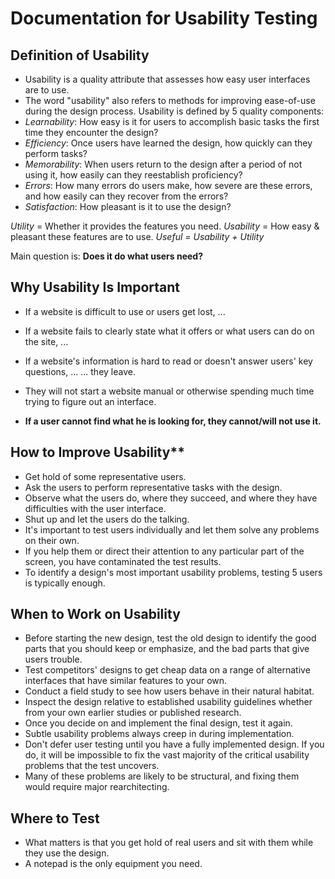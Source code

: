 # Documentation for Usability Testing

## Definition of Usability
- Usability is a quality attribute that assesses how easy user interfaces are to use.
- The word "usability" also refers to methods for improving ease-of-use during the design process.
Usability is defined by 5 quality components:
- *Learnability*: How easy is it for users to accomplish basic tasks the first time they encounter the design?
- *Efficiency*: Once users have learned the design, how quickly can they perform tasks?
- *Memorability*: When users return to the design after a period of not using it, how easily can they reestablish proficiency?
- *Errors*: How many errors do users make, how severe are these errors, and how easily can they recover from the errors?
- *Satisfaction*: How pleasant is it to use the design?

*Utility* = Whether it provides the features you need.
*Usability* = How easy & pleasant these features are to use.
*Useful = Usability + Utility* 

Main question is: **Does it do what users need?**

## Why Usability Is Important
- If a website is difficult to use or users get lost, ... 
- If a website fails to clearly state what it offers or what users can do on the site, ...
- If a website's information is hard to read or doesn't answer users' key questions, ...
... they leave.

- They will not start a website manual or otherwise spending much time trying to figure out an interface.
- **If a user cannot find what he is looking for, they cannot/will not use it.**

## How to Improve Usability**
- Get hold of some representative users.
- Ask the users to perform representative tasks with the design.
- Observe what the users do, where they succeed, and where they have difficulties with the user interface.
- Shut up and let the users do the talking.
- It's important to test users individually and let them solve any problems on their own.
- If you help them or direct their attention to any particular part of the screen, you have contaminated the test results.
- To identify a design's most important usability problems, testing 5 users is typically enough.

## When to Work on Usability
- Before starting the new design, test the old design to identify the good parts that you should keep or emphasize, and the bad parts that give users trouble.
- Test competitors' designs to get cheap data on a range of alternative interfaces that have similar features to your own.
- Conduct a field study to see how users behave in their natural habitat.
- Inspect the design relative to established usability guidelines whether from your own earlier studies or published research.
- Once you decide on and implement the final design, test it again.
- Subtle usability problems always creep in during implementation.
- Don't defer user testing until you have a fully implemented design. If you do, it will be impossible to fix the vast majority of the critical usability problems that the test uncovers.
- Many of these problems are likely to be structural, and fixing them would require major rearchitecting.

## Where to Test
- What matters is that you get hold of real users and sit with them while they use the design.
- A notepad is the only equipment you need.